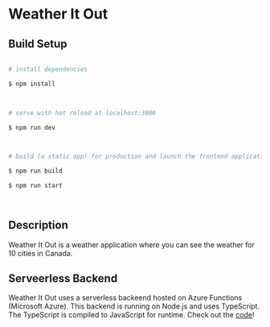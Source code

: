 
# Weather It Out

  

## Build Setup

  

```bash

# install dependencies

$ npm install

  

# serve with hot reload at localhost:3000

$ npm run dev

  

# build (a static app) for production and launch the frontend application

$ npm run build

$ npm run start

 
```

  

  

## Description

  

Weather It Out is a weather application where you can see the weather for 10 cities in Canada.

  

## Serveerless Backend

  

Weather It Out uses a serverless backeend hosted on Azure Functions (Microsoft Azure). This backend is running on Node.js and uses TypeScript. The TypeScript is compiled to JavaScript for runtime. Check out the [code](https://github.com/Tyree-McPherson/weather-it-out-serverless)!
